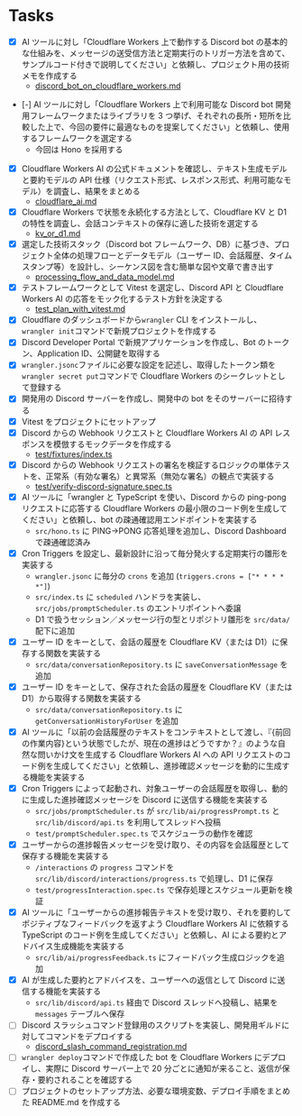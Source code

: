# Tasks

- [x] AI ツールに対し「Cloudflare Workers 上で動作する Discord bot の基本的な仕組みを、メッセージの送受信方法と定期実行のトリガー方法を含めて、サンプルコード付きで説明してください」と依頼し、プロジェクト用の技術メモを作成する
  - [discord_bot_on_cloudflare_workers.md](research/discord_bot_on_cloudflare_workers.md)
- [-] AI ツールに対し「Cloudflare Workers 上で利用可能な Discord bot 開発用フレームワークまたはライブラリを 3 つ挙げ、それぞれの長所・短所を比較した上で、今回の要件に最適なものを提案してください」と依頼し、使用するフレームワークを選定する
  - 今回は Hono を採用する
- [x] Cloudflare Workers AI の公式ドキュメントを確認し、テキスト生成モデルと要約モデルの API 仕様（リクエスト形式、レスポンス形式、利用可能なモデル）を調査し、結果をまとめる
  - [cloudflare_ai.md](research/cloudflare_ai.md)
- [x] Cloudflare Workers で状態を永続化する方法として、Cloudflare KV と D1 の特性を調査し、会話コンテキストの保存に適した技術を選定する
  - [kv_or_d1.md](research/kv_or_d1.md)
- [x] 選定した技術スタック（Discord bot フレームワーク、DB）に基づき、プロジェクト全体の処理フローとデータモデル（ユーザー ID、会話履歴、タイムスタンプ等）を設計し、シーケンス図を含む簡単な図や文章で書き出す
  - [processing_flow_and_data_model.md](research/processing_flow_and_data_model.md)
- [x] テストフレームワークとして Vitest を選定し、Discord API と Cloudflare Workers AI の応答をモック化するテスト方針を決定する
  - [test_plan_with_vitest.md](research/test_plan_with_vitest.md)
- [x] Cloudflare のダッシュボードから`wrangler` CLI をインストールし、`wrangler init`コマンドで新規プロジェクトを作成する
- [x] Discord Developer Portal で新規アプリケーションを作成し、Bot のトークン、Application ID、公開鍵を取得する
- [x] `wrangler.jsonc`ファイルに必要な設定を記述し、取得したトークン類を`wrangler secret put`コマンドで Cloudflare Workers のシークレットとして登録する
- [x] 開発用の Discord サーバーを作成し、開発中の bot をそのサーバーに招待する
- [x] Vitest をプロジェクトにセットアップ
- [x] Discord からの Webhook リクエストと Cloudflare Workers AI の API レスポンスを模倣するモックデータを作成する
  - [test/fixtures/index.ts](../test/fixtures/index.ts)
- [x] Discord からの Webhook リクエストの署名を検証するロジックの単体テストを、正常系（有効な署名）と異常系（無効な署名）の観点で実装する
  - [test/verify-discord-signature.spec.ts](../test/verify-discord-signature.spec.ts)
- [x] AI ツールに「wrangler と TypeScript を使い、Discord からの ping-pong リクエストに応答する Cloudflare Workers の最小限のコード例を生成してください」と依頼し、bot の疎通確認用エンドポイントを実装する
  - `src/hono.ts` に PING→PONG 応答処理を追加し、Discord Dashboard で疎通確認済み
- [x] Cron Triggers を設定し、最新設計に沿って毎分発火する定期実行の雛形を実装する
  - `wrangler.jsonc` に毎分の `crons` を追加 (`triggers.crons = ["* * * * *"]`)
  - `src/index.ts` に `scheduled` ハンドラを実装し、`src/jobs/promptScheduler.ts` のエントリポイントへ委譲
  - D1 で扱うセッション／メッセージ行の型とリポジトリ雛形を `src/data/` 配下に追加
- [x] ユーザー ID をキーとして、会話の履歴を Cloudflare KV（または D1）に保存する関数を実装する
  - `src/data/conversationRepository.ts` に `saveConversationMessage` を追加
- [x] ユーザー ID をキーとして、保存された会話の履歴を Cloudflare KV（または D1）から取得する関数を実装する
  - `src/data/conversationRepository.ts` に `getConversationHistoryForUser` を追加
- [x] AI ツールに「以前の会話履歴のテキストをコンテキストとして渡し、『{前回の作業内容}という状態でしたが、現在の進捗はどうですか？』のような自然な問いかけ文を生成する Cloudflare Workers AI への API リクエストのコード例を生成してください」と依頼し、進捗確認メッセージを動的に生成する機能を実装する
- [x] Cron Triggers によって起動され、対象ユーザーの会話履歴を取得し、動的に生成した進捗確認メッセージを Discord に送信する機能を実装する
  - `src/jobs/promptScheduler.ts` が `src/lib/ai/progressPrompt.ts` と `src/lib/discord/api.ts` を利用してスレッドへ投稿
  - `test/promptScheduler.spec.ts` でスケジューラの動作を確認
- [x] ユーザーからの進捗報告メッセージを受け取り、その内容を会話履歴として保存する機能を実装する
  - `/interactions` の `progress` コマンドを `src/lib/discord/interactions/progress.ts` で処理し、D1 に保存
  - `test/progressInteraction.spec.ts` で保存処理とスケジュール更新を検証
- [x] AI ツールに「ユーザーからの進捗報告テキストを受け取り、それを要約してポジティブなフィードバックを返すよう Cloudflare Workers AI に依頼する TypeScript のコード例を生成してください」と依頼し、AI による要約とアドバイス生成機能を実装する
  - `src/lib/ai/progressFeedback.ts` にフィードバック生成ロジックを追加
- [x] AI が生成した要約とアドバイスを、ユーザーへの返信として Discord に送信する機能を実装する
  - `src/lib/discord/api.ts` 経由で Discord スレッドへ投稿し、結果を `messages` テーブルへ保存
- [ ] Discord スラッシュコマンド登録用のスクリプトを実装し、開発用ギルドに対してコマンドをデプロイする
  - [discord_slash_command_registration.md](research/discord_slash_command_registration.md)
- [ ] `wrangler deploy`コマンドで作成した bot を Cloudflare Workers にデプロイし、実際に Discord サーバー上で 20 分ごとに通知が来ること、返信が保存・要約されることを確認する
- [ ] プロジェクトのセットアップ方法、必要な環境変数、デプロイ手順をまとめた README.md を作成する
